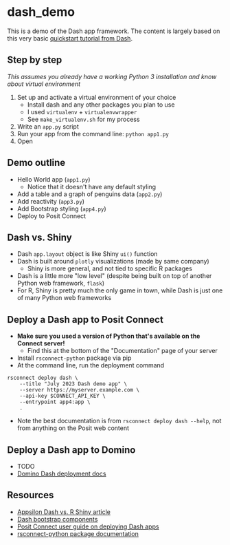 # dash_demo

This is a demo of the Dash app framework. The content is largely based on this very basic [quickstart tutorial from Dash](https://dash.plotly.com/tutorial).

## Step by step
*This assumes you already have a working Python 3 installation and know about virtual environment*
1. Set up and activate a virtual environment of your choice
	- Install dash and any other packages you plan to use
	- I used `virtualenv` + `virtualenvwrapper`
	- See `make_virtualenv.sh` for my process
1. Write an `app.py` script
1. Run your app from the command line: `python app1.py`
1. Open 

## Demo outline
- Hello World app (`app1.py`)
	- Notice that it doesn't have any default styling
- Add a table and a graph of penguins data (`app2.py`)
- Add reactivity (`app3.py`)
- Add Bootstrap styling (`app4.py`)
- Deploy to Posit Connect

## Dash vs. Shiny
- Dash `app.layout` object is like Shiny `ui()` function
- Dash is built around `plotly` visualizations (made by same company)
	- Shiny is more general, and not tied to specific R packages
- Dash is a little more "low level" (despite being built on top of another Python web framework, `flask`)
- For R, Shiny is pretty much the only game in town, while Dash is just one of many Python web frameworks


## Deploy a Dash app to Posit Connect

- **Make sure you used a version of Python that's available on the Connect server!**
	- Find this at the bottom of the "Documentation" page of your server
- Install `rsconnect-python` package via pip
- At the command line, run the deployment command

```
rsconnect deploy dash \
	--title "July 2023 Dash demo app" \
	--server https://myserver.example.com \
	--api-key $CONNECT_API_KEY \
	--entrypoint app4:app \
	.
```

- Note the best documentation is from `rsconnect deploy dash --help`, not from anything on the Posit web content


## Deploy a Dash app to Domino

- TODO
- [Domino Dash deployment docs](https://docs.dominodatalab.com/en/5.3/user_guide/de2589/publish-a-dash-app/)


## Resources
- [Appsilon Dash vs. R Shiny article](https://www.google.com/search?client=safari&rls=en&q=appsilon+dash+vs+shiny&ie=UTF-8&oe=UTF-8)
- [Dash bootstrap components](https://dash-bootstrap-components.opensource.faculty.ai)
- [Posit Connect user guide on deploying Dash apps](https://docs.posit.co/connect/user/dash/)
- [rsconnect-python package documentation]()

